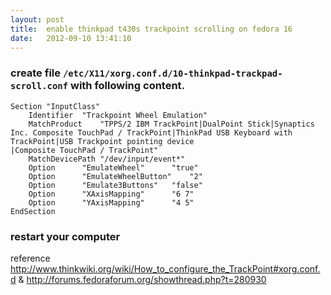 ```yaml
---
layout: post
title:  enable thinkpad t430s trackpoint scrolling on fedora 16
date:   2012-09-10 13:41:10
---
```


### create file `/etc/X11/xorg.conf.d/10-thinkpad-trackpad-scroll.conf` with following content.

    Section "InputClass"
        Identifier  "Trackpoint Wheel Emulation"
        MatchProduct    "TPPS/2 IBM TrackPoint|DualPoint Stick|Synaptics Inc. Composite TouchPad / TrackPoint|ThinkPad USB Keyboard with TrackPoint|USB Trackpoint pointing device
    |Composite TouchPad / TrackPoint"
        MatchDevicePath "/dev/input/event*"
        Option      "EmulateWheel"      "true"
        Option      "EmulateWheelButton"    "2"
        Option      "Emulate3Buttons"   "false"
        Option      "XAxisMapping"      "6 7"
        Option      "YAxisMapping"      "4 5"
    EndSection

### restart your computer

reference <http://www.thinkwiki.org/wiki/How_to_configure_the_TrackPoint#xorg.conf.d> & <http://forums.fedoraforum.org/showthread.php?t=280930>

